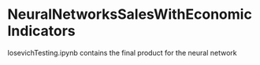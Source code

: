 # NeuralNetworksSalesWithEconomicIndicators

IosevichTesting.ipynb contains the final product for the neural network
